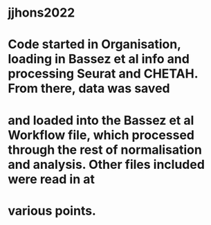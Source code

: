# jjhons2022

# Code started in Organisation, loading in Bassez et al info and processing Seurat and CHETAH. From there, data was saved 
# and loaded into the Bassez et al Workflow file, which processed through the rest of normalisation and analysis. Other files included were read in at 
# various points.

